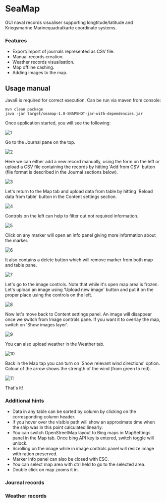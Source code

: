 # SeaMap

GUI naval records visualiser supporting longtitude/latitude and Kriegsmarine Marinequadratkarte coordinate systems.

### Features

* Export/import of journals represented as CSV file.
* Manual records creation.
* Weather records visualisation.
* Map offline cashing.
* Adding images to the map.

## Usage manual

Java8 is required for correct execution. Can be run via maven from console:

~~~
mvn clean package
java -jar target/seamap-1.0-SNAPSHOT-jar-with-dependencies.jar
~~~

Once application started, you will see the following:


![1](https://github.com/annikura/seamap/blob/master/manual/1.png)

Go to the Journal pane on the top.


![2](https://github.com/annikura/seamap/blob/master/manual/2.png)

Here we can either add a new record manually, using the form on the left or upload a
CSV file containing the records by hitting 'Add from CSV' button (file format is described in the Journal sections below).


![3](https://github.com/annikura/seamap/blob/master/manual/3.png)

Let's return to the Map tab and upload data from table by hitting 'Reload data from table' button in the Content settings section.


![4](https://github.com/annikura/seamap/blob/master/manual/4.png)


Controls on the left can help to filter out not required information.


![5](https://github.com/annikura/seamap/blob/master/manual/5.png)

Click on any marker will open an info panel giving more information about the marker.

![6](https://github.com/annikura/seamap/blob/master/manual/6.png)

It also contains a delete button which will remove marker from both map and table pane.

![7](https://github.com/annikura/seamap/blob/master/manual/7.png)

Let's go to the image controls. Note that while it's open map area is frozen.
Let's  upload an image using 'Upload new image' button
and put it on the proper place using the controls on the left.

![8](https://github.com/annikura/seamap/blob/master/manual/8.png)

Now let's move back to Content settings panel. An image will disappear once we switch from Image controls pane.
If you want it to overlay the map, switch on 'Show images layer'.

![9](https://github.com/annikura/seamap/blob/master/manual/9.png)

You can also upload weather in the Weather tab.

![10](https://github.com/annikura/seamap/blob/master/manual/10.png)

Back in the Map tap you can turn on 'Show relevant wind directions' option.
Colour of the arrow shows the strength of the wind (from green to red).

![11](https://github.com/annikura/seamap/blob/master/manual/11.png)

That's it! 

### Additional hints

* Data in any table can be sorted by column by clicking on the corresponding column header.
* If you hover over the visible path will show an approximate time when the ship was in this point calculated linearly.
* You can switch OpenStreetMap layout to Bing maps in MapSettings panel in the Map tab.
Once bing API key is entered, switch toggle will unlock.
* Scrolling on the image while in image controls panel will resize image with ration preserved.
* Marker info panel can also be closed with ESC.
* You can select map area with ctrl held to go to the selected area.
* Double click on map zooms it in.


### Journal records

### Weather records